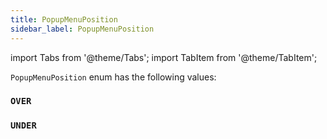 ```yaml
---
title: PopupMenuPosition
sidebar_label: PopupMenuPosition
---
```


import Tabs from '@theme/Tabs';
import TabItem from '@theme/TabItem';

`PopupMenuPosition` enum has the following values:

### `OVER`

### `UNDER`